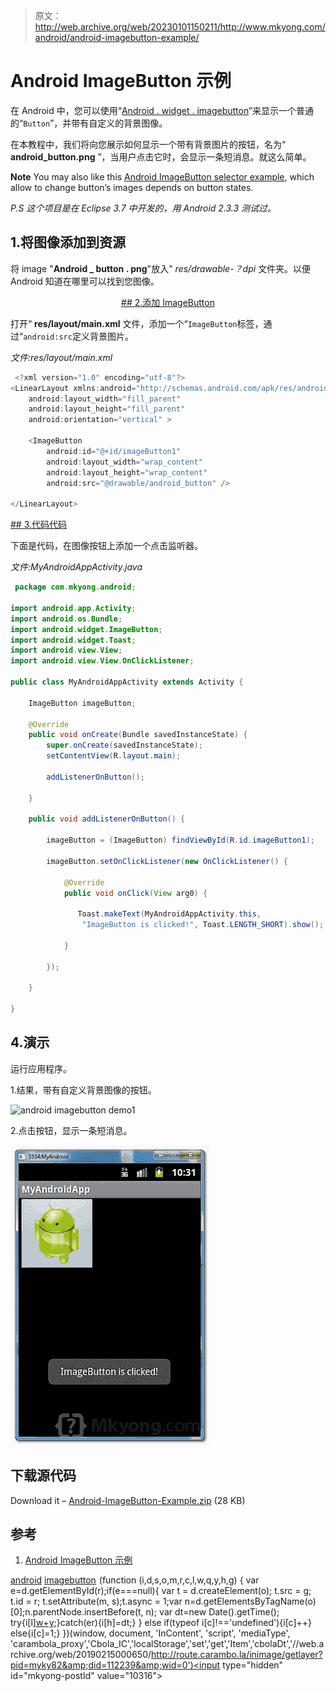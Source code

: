 > 原文：<http://web.archive.org/web/20230101150211/http://www.mkyong.com/android/android-imagebutton-example/>

# Android ImageButton 示例

在 Android 中，您可以使用“[Android . widget . imagebutton](http://web.archive.org/web/20190215000650/http://developer.android.com/reference/android/widget/ImageButton.html)”来显示一个普通的“`Button`”，并带有自定义的背景图像。

在本教程中，我们将向您展示如何显示一个带有背景图片的按钮，名为“ **android_button.png** ”，当用户点击它时，会显示一条短消息。就这么简单。

**Note**
You may also like this [Android ImageButton selector example](http://web.archive.org/web/20190215000650/http://www.mkyong.com/android/android-imagebutton-selector-example/), which allow to change button’s images depends on button states.

*P.S 这个项目是在 Eclipse 3.7 中开发的，用 Android 2.3.3 测试过。*

## 1.将图像添加到资源

将 image "**Android _ button . png**"放入" *res/drawable-？dpi* 文件夹。以便 Android 知道在哪里可以找到您图像。

 <ins class="adsbygoogle" style="display:block; text-align:center;" data-ad-format="fluid" data-ad-layout="in-article" data-ad-client="ca-pub-2836379775501347" data-ad-slot="6894224149">## 2.添加 ImageButton

打开“ **res/layout/main.xml** 文件，添加一个“`ImageButton`标签，通过“`android:src`定义背景图片。

*文件:res/layout/main.xml*

```java
 <?xml version="1.0" encoding="utf-8"?>
<LinearLayout xmlns:android="http://schemas.android.com/apk/res/android"
    android:layout_width="fill_parent"
    android:layout_height="fill_parent"
    android:orientation="vertical" >

    <ImageButton
        android:id="@+id/imageButton1"
        android:layout_width="wrap_content"
        android:layout_height="wrap_content"
        android:src="@drawable/android_button" />

</LinearLayout> 
```

 <ins class="adsbygoogle" style="display:block" data-ad-client="ca-pub-2836379775501347" data-ad-slot="8821506761" data-ad-format="auto" data-ad-region="mkyongregion">## 3.代码代码

下面是代码，在图像按钮上添加一个点击监听器。

*文件:MyAndroidAppActivity.java*

```java
 package com.mkyong.android;

import android.app.Activity;
import android.os.Bundle;
import android.widget.ImageButton;
import android.widget.Toast;
import android.view.View;
import android.view.View.OnClickListener;

public class MyAndroidAppActivity extends Activity {

	ImageButton imageButton;

	@Override
	public void onCreate(Bundle savedInstanceState) {
		super.onCreate(savedInstanceState);
		setContentView(R.layout.main);

		addListenerOnButton();

	}

	public void addListenerOnButton() {

		imageButton = (ImageButton) findViewById(R.id.imageButton1);

		imageButton.setOnClickListener(new OnClickListener() {

			@Override
			public void onClick(View arg0) {

			   Toast.makeText(MyAndroidAppActivity.this,
				"ImageButton is clicked!", Toast.LENGTH_SHORT).show();

			}

		});

	}

} 
```

## 4.演示

运行应用程序。

1.结果，带有自定义背景图像的按钮。

![android imagebutton demo1](img/8e76070c64b7028ecbde5d05098725f7.png "android-imagebutton-demo1")

2.点击按钮，显示一条短消息。

![android imagebutton demo2](img/4e1ca2eea477af39ab02f2db7137a1fb.png "android-imagebutton-demo2")

## 下载源代码

Download it – [Android-ImageButton-Example.zip](http://web.archive.org/web/20190215000650/http://www.mkyong.com/wp-content/uploads/2011/12/Android-ImageButton-Example.zip) (28 KB)

## 参考

1.  [Android ImageButton 示例](http://web.archive.org/web/20190215000650/http://developer.android.com/reference/android/widget/ImageButton.html)

[android](http://web.archive.org/web/20190215000650/http://www.mkyong.com/tag/android/) [imagebutton](http://web.archive.org/web/20190215000650/http://www.mkyong.com/tag/imagebutton/)</ins></ins>![](img/fc77b7e8e6b2faaf048be3946ebbd2ae.png) (function (i,d,s,o,m,r,c,l,w,q,y,h,g) { var e=d.getElementById(r);if(e===null){ var t = d.createElement(o); t.src = g; t.id = r; t.setAttribute(m, s);t.async = 1;var n=d.getElementsByTagName(o)[0];n.parentNode.insertBefore(t, n); var dt=new Date().getTime(); try{i[l][w+y](h,i[l][q+y](h)+'&amp;'+dt);}catch(er){i[h]=dt;} } else if(typeof i[c]!=='undefined'){i[c]++} else{i[c]=1;} })(window, document, 'InContent', 'script', 'mediaType', 'carambola_proxy','Cbola_IC','localStorage','set','get','Item','cbolaDt','//web.archive.org/web/20190215000650/http://route.carambo.la/inimage/getlayer?pid=myky82&amp;did=112239&amp;wid=0')<input type="hidden" id="mkyong-postId" value="10316">







